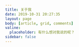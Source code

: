 ```yaml
---
title: 关于我
date: 2019-10-31 20:27:35
layout: page
body: [article, grid, comments]
valine:
  placeholder: 有什么想对我说的呢？
sidebar: false
---
```


